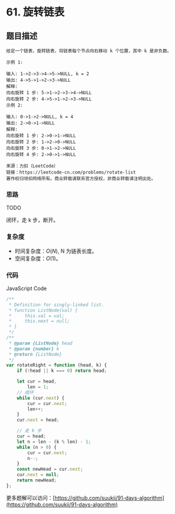 # 61. 旋转链表

## 题目描述

```
给定一个链表，旋转链表，将链表每个节点向右移动 k 个位置，其中 k 是非负数。

示例 1:

输入: 1->2->3->4->5->NULL, k = 2
输出: 4->5->1->2->3->NULL
解释:
向右旋转 1 步: 5->1->2->3->4->NULL
向右旋转 2 步: 4->5->1->2->3->NULL
示例 2:

输入: 0->1->2->NULL, k = 4
输出: 2->0->1->NULL
解释:
向右旋转 1 步: 2->0->1->NULL
向右旋转 2 步: 1->2->0->NULL
向右旋转 3 步: 0->1->2->NULL
向右旋转 4 步: 2->0->1->NULL

来源：力扣（LeetCode）
链接：https://leetcode-cn.com/problems/rotate-list
著作权归领扣网络所有。商业转载请联系官方授权，非商业转载请注明出处。
```

### 思路

TODO

闭环，走 k 步，断开。

### 复杂度

-   时间复杂度：$O(N)$, N 为链表长度。
-   空间复杂度：$O(1)$。

### 代码

JavaScript Code

```js
/**
 * Definition for singly-linked list.
 * function ListNode(val) {
 *     this.val = val;
 *     this.next = null;
 * }
 */
/**
 * @param {ListNode} head
 * @param {number} k
 * @return {ListNode}
 */
var rotateRight = function (head, k) {
    if (!head || k === 0) return head;

    let cur = head,
        len = 1;
    // 成环
    while (cur.next) {
        cur = cur.next;
        len++;
    }
    cur.next = head;

    // 走 k 步
    cur = head;
    let n = len - (k % len) - 1;
    while (n > 0) {
        cur = cur.next;
        n--;
    }
    const newHead = cur.next;
    cur.next = null;
    return newHead;
};
```

更多题解可以访问：[https://github.com/suukii/91-days-algorithm](https://github.com/suukii/91-days-algorithm)
